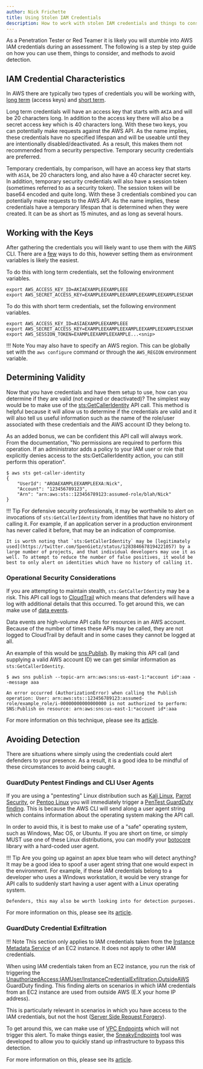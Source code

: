 ```yaml
---
author: Nick Frichette
title: Using Stolen IAM Credentials
description: How to work with stolen IAM credentials and things to consider.
---
```


As a Penetration Tester or Red Teamer it is likely you will stumble into AWS IAM credentials during an assessment. The following is a step by step guide on how you can use them, things to consider, and methods to avoid detection.

## IAM Credential Characteristics

In AWS there are typically two types of credentials you will be working with, [long term](https://docs.aws.amazon.com/IAM/latest/UserGuide/id_credentials_access-keys.html) (access keys) and [short term](https://docs.aws.amazon.com/IAM/latest/UserGuide/id_credentials_temp.html).

Long term credentials will have an access key that starts with `AKIA` and will be 20 characters long. In addition to the access key there will also be a secret access key which is 40 characters long. With these two keys, you can potentially make requests against the AWS API. As the name implies, these credentials have no specified lifespan and will be useable until they are intentionally disabled/deactivated. As a result, this makes them not recommended from a security perspective. Temporary security credentials are preferred.

Temporary credentials, by comparison, will have an access key that starts with `ASIA`, be 20 characters long, and also have a 40 character secret key. In addition, temporary security credentials will also have a session token (sometimes referred to as a security token). The session token will be base64 encoded and quite long. With these 3 credentials combined you can potentially make requests to the AWS API. As the name implies, these credentials have a temporary lifespan that is determined when they were created. It can be as short as 15 minutes, and as long as several hours.

## Working with the Keys

After gathering the credentials you will likely want to use them with the AWS CLI. There are a [few](https://docs.aws.amazon.com/cli/latest/userguide/cli-configure-quickstart.html) ways to do this, however setting them as environment variables is likely the easiest. 

To do this with long term credentials, set the following environment variables.

```
export AWS_ACCESS_KEY_ID=AKIAEXAMPLEEXAMPLEEE
export AWS_SECRET_ACCESS_KEY=EXAMPLEEXAMPLEEXAMPLEEXAMPLEEXAMPLESEXAM
```

To do this with short term credentials, set the following environment variables.

```
export AWS_ACCESS_KEY_ID=ASIAEXAMPLEEXAMPLEEE
export AWS_SECRET_ACCESS_KEY=EXAMPLEEXAMPLEEXAMPLEEXAMPLEEXAMPLESEXAM
export AWS_SESSION_TOKEN=EXAMPLEEXAMPLEEXAMPLE...<snip>
```

!!! Note
    You may also have to specify an AWS region. This can be globally set with the `aws configure` command or through the `AWS_REGION` environment variable.

## Determining Validity

Now that you have credentials and have them setup to use, how can you determine if they are valid (not expired or deactivated)? The simplest way would be to make use of the [sts:GetCallerIdentity](https://awscli.amazonaws.com/v2/documentation/api/latest/reference/sts/get-caller-identity.html) API call. This method is helpful because it will allow us to determine if the credentials are valid and it will also tell us useful information such as the name of the role/user associated with these credentials and the AWS account ID they belong to.

As an added bonus, we can be confident this API call will always work. From the documentation, "No permissions are required to perform this operation. If an administrator adds a policy to your IAM user or role that explicitly denies access to the sts:GetCallerIdentity action, you can still perform this operation".

```
$ aws sts get-caller-identity
{
    "UserId": "AROAEXAMPLEEXAMPLEEXA:Nick",
    "Account": "123456789123",
    "Arn": "arn:aws:sts::123456789123:assumed-role/blah/Nick"
}
```

!!! Tip
    For defensive security professionals, it may be worthwhile to alert on invocations of `sts:GetCallerIdentity` from identities that have no history of calling it. For example, if an application server in a production environment has never called it before, that may be an indication of compromise.

    It is worth noting that `sts:GetCallerIdentity` may be [legitimately used](https://twitter.com/SpenGietz/status/1283846678194221057) by a large number of projects, and that individual developers may use it as well. To attempt to reduce the number of false positives, it would be best to only alert on identities which have no history of calling it.

### Operational Security Considerations

If you are attempting to maintain stealth, `sts:GetCallerIdentity` may be a risk. This API call logs to [CloudTrail](https://docs.aws.amazon.com/awscloudtrail/latest/userguide/cloudtrail-user-guide.html) which means that defenders will have a log with additional details that this occurred. To get around this, we can make use of [data events](https://aws.amazon.com/premiumsupport/knowledge-center/cloudtrail-data-management-events/).

Data events are high-volume API calls for resources in an AWS account. Because of the number of times these APIs may be called, they are not logged to CloudTrail by default and in some cases they cannot be logged at all.

An example of this would be [sns:Publish](/aws/enumeration/whoami/#sns-publish). By making this API call (and supplying a valid AWS account ID) we can get similar information as `sts:GetCallerIdentity`.

```
$ aws sns publish --topic-arn arn:aws:sns:us-east-1:*account id*:aaa --message aaa

An error occurred (AuthorizationError) when calling the Publish operation: User: arn:aws:sts::123456789123:assumed-role/example_role/i-00000000000000000 is not authorized to perform: SNS:Publish on resource: arn:aws:sns:us-east-1:*account id*:aaa
```

For more information on this technique, please see its [article](/aws/enumeration/whoami/).

## Avoiding Detection

There are situations where simply using the credentials could alert defenders to your presence. As a result, it is a good idea to be mindful of these circumstances to avoid being caught.

### GuardDuty Pentest Findings and CLI User Agents

If you are using a "pentesting" Linux distribution such as [Kali Linux](https://www.kali.org/), [Parrot Security](https://www.parrotsec.org/), or [Pentoo Linux](https://www.pentoo.ch/) you will immediately trigger a [PenTest GuardDuty finding](https://docs.aws.amazon.com/guardduty/latest/ug/guardduty_finding-types-iam.html#pentest-iam-kalilinux). This is because the AWS CLI will send along a user agent string which contains information about the operating system making the API call.

In order to avoid this, it is best to make use of a "safe" operating system, such as Windows, Mac OS, or Ubuntu. If you are short on time, or simply MUST use one of these Linux distributions, you can modify your [botocore](https://github.com/boto/botocore) library with a hard-coded user agent.

!!! Tip
    Are you going up against an apex blue team who will detect anything? It may be a good idea to spoof a user agent string that one would expect in the environment. For example, if these IAM credentials belong to a developer who uses a Windows workstation, it would be very strange for API calls to suddenly start having a user agent with a Linux operating system.

    Defenders, this may also be worth looking into for detection purposes.

For more information on this, please see its [article](/aws/avoiding-detection/guardduty-pentest/).

### GuardDuty Credential Exfiltration

!!! Note
    This section only applies to IAM credentials taken from the [Instance Metadata Service](/aws/general-knowledge/intro_metadata_service/) of an EC2 instance. It does not apply to other IAM credentials.

When using IAM credentials taken from an EC2 instance, you run the risk of triggering the [UnauthorizedAccess:IAMUser/InstanceCredentialExfiltration.OutsideAWS](https://docs.aws.amazon.com/guardduty/latest/ug/guardduty_finding-types-iam.html#unauthorizedaccess-iam-instancecredentialexfiltrationoutsideaws) GuardDuty finding. This finding alerts on scenarios in which IAM credentials from an EC2 instance are used from outside AWS (E.X your home IP address).

This is particularly relevant in scenarios in which you have access to the IAM credentials, but not the host ([Server Side Request Forgery](https://portswigger.net/web-security/ssrf)).

To get around this, we can make use of [VPC Endpoints](https://docs.aws.amazon.com/vpc/latest/privatelink/concepts.html) which will not trigger this alert. To make things easier, the [SneakyEndpoints](https://github.com/Frichetten/SneakyEndpoints) tool was developed to allow you to quickly stand up infrastructure to bypass this detection.

For more information on this, please see its [article](/aws/avoiding-detection/steal-keys-undetected/).